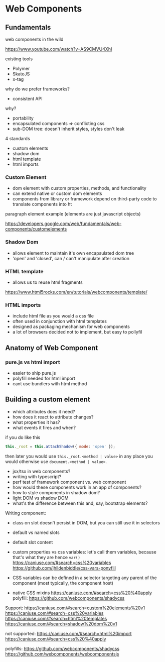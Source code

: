 # Web Components

## Fundamentals

web components in the wild

https://www.youtube.com/watch?v=AS9CMVU4XhI

existing tools

- Polymer
- SkateJS
- x-tag

why do we prefer frameworks?

- consistent API

why?

- portability
- encapsulated components => conflicting css
- sub-DOM tree: doesn't inherit styles, styles don't leak

4 standards

- custom elements
- shadow dom
- html template
- html imports

### Custom Element

- dom element with custom properties, methods, and functionality
- can extend native or custom dom elements
- components from library or framework depend on third-party code to translate components into ht

paragraph element example (elements are just javascript objects)

https://developers.google.com/web/fundamentals/web-components/customelements

### Shadow Dom

- allows element to maintain it's own encapsulated dom tree
- 'open' and 'closed', can / can't manipulate after creation

### HTML template

- allows us to reuse html fragments

https://www.html5rocks.com/en/tutorials/webcomponents/template/

### HTML imports

- include html file as you would a css file
- often used in conjunction with html templates
- designed as packaging mechanism for web components
- a lot of browsers decided not to implement, but easy to pollyfil

## Anatomy of Web Component

### pure.js vs html import

- easier to ship pure.js
- polyfill needed for html import
- cant use bundlers with html method

## Building a custom element

- which attributes does it need?
- how does it react to attribute changes?
- what properties it has?
- what events it fires and when?

if you do like this

```js
this._root = this.attachShadow({ mode: 'open' });
```

then later you would use `this._root.<method | value>` in any place you would otherwise use `document.<method | value>`.

- jsx/tsx in web components?
- writing with typescript?
- perf test of framework component vs. web component
- how would these components work in an app of components?
- how to style components in shadow dom?
- light DOM vs shadow DOM
- what's the difference between this and, say, bootstrap elements?

Writing component:

- class on slot doesn't persist in DOM, but you can still use it in selectors
- default vs named slots
- default slot content

- custom properties vs css variables: let's call them variables, because that's what they are hence `var()`
https://caniuse.com/#search=css%20variables
https://github.com/jhildenbiddle/css-vars-ponyfill

- CSS variables can be defined in a selector targeting any parent of the component (most typically, the component host)

- native CSS mixins
https://caniuse.com/#search=css%20%40apply
polyfill: https://github.com/webcomponents/shadycss

Support:
https://caniuse.com/#search=custom%20elements%20v1
https://caniuse.com/#search=css%20variables
https://caniuse.com/#search=html%20templates
https://caniuse.com/#search=shadow%20dom%20v1

not supported:
https://caniuse.com/#search=html%20import
https://caniuse.com/#search=css%20%40apply

polyfills:
https://github.com/webcomponents/shadycss
https://github.com/webcomponents/webcomponentsjs
